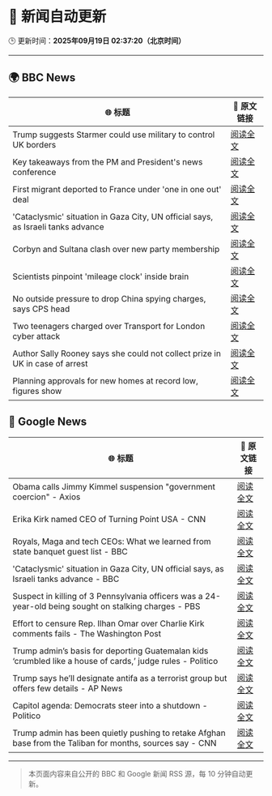 # 🧠 新闻自动更新

🕒 更新时间：**2025年09月19日 02:37:20（北京时间）**

---

## 🌍 BBC News

| 🌐 标题 | 🔗 原文链接 |
|--------|-------------|
| Trump suggests Starmer could use military to control UK borders | [阅读全文](https://www.bbc.com/news/articles/cpd91wjypj9o?at_medium=RSS&at_campaign=rss) |
| Key takeaways from the PM and President's news conference | [阅读全文](https://www.bbc.com/news/articles/cre5nylyzd4o?at_medium=RSS&at_campaign=rss) |
| First migrant deported to France under 'one in one out' deal | [阅读全文](https://www.bbc.com/news/articles/ckg653r06jgo?at_medium=RSS&at_campaign=rss) |
| 'Cataclysmic' situation in Gaza City, UN official says, as Israeli tanks advance | [阅读全文](https://www.bbc.com/news/articles/c5y8l46m5evo?at_medium=RSS&at_campaign=rss) |
| Corbyn and Sultana clash over new party membership | [阅读全文](https://www.bbc.com/news/articles/cgkn3v1e7g3o?at_medium=RSS&at_campaign=rss) |
| Scientists pinpoint 'mileage clock' inside brain | [阅读全文](https://www.bbc.com/news/articles/crkjn6r7j23o?at_medium=RSS&at_campaign=rss) |
| No outside pressure to drop China spying charges, says CPS head | [阅读全文](https://www.bbc.com/news/articles/cgrqxe47gq4o?at_medium=RSS&at_campaign=rss) |
| Two teenagers charged over Transport for London cyber attack | [阅读全文](https://www.bbc.com/news/articles/c62z8k14kxxo?at_medium=RSS&at_campaign=rss) |
| Author Sally Rooney says she could not collect prize in UK in case of arrest | [阅读全文](https://www.bbc.com/news/articles/c3w54g14gp9o?at_medium=RSS&at_campaign=rss) |
| Planning approvals for new homes at record low, figures show | [阅读全文](https://www.bbc.com/news/articles/cgmzwk4yd1eo?at_medium=RSS&at_campaign=rss) |

## 📰 Google News

| 🌐 标题 | 🔗 原文链接 |
|--------|-------------|
| Obama calls Jimmy Kimmel suspension "government coercion" - Axios | [阅读全文](https://news.google.com/rss/articles/CBMid0FVX3lxTFBLMFh0QlBXaHlfVjZXOWxOZENIbm1SSzNBRlhmd1pVM0FMZkVlb1ZVOEQ5VUVmMEd6S1Q4TG0yOHN1cThqa1NtcWJaN0pSUWJ2YVl6dlRZMU9KcXZqZnhfWHZCS0w2c3BndldGTkxuM2U3U2Q4YkU0?oc=5) |
| Erika Kirk named CEO of Turning Point USA - CNN | [阅读全文](https://news.google.com/rss/articles/CBMid0FVX3lxTE1KTGxmMWgyYldTVzJLQzRCNHRXbjN2WnZZQVRMNFpfYnlKNHl6RHdDN0pDZkRBZmtnRVoyaS1LMTJjd1dhd2dPTEFMMGk5bl9yUW1RT3I2QWJfWExpT1Y3NWtRLXVhUElLZW5abFJvR0ZKVG9kaEFN?oc=5) |
| Royals, Maga and tech CEOs: What we learned from state banquet guest list - BBC | [阅读全文](https://news.google.com/rss/articles/CBMiWkFVX3lxTE0zX0pSeVdBeW13WnNPckJaSWhPb0ZaOTdtR21hbkpfdHo3Q0xRVDVRRlJVbWlEVGptZGdkU3Q2c3FWS2FIMFN6ZkNsbEZ2V2VqTkx5RjYzWGVEQdIBX0FVX3lxTE5RQlBUOVpiM3RfQzlSaFI0Q1lKRDd6a3dCampQd2VuWk9vd3M5SHBIZHQ1UTZNd2Z4Q0U1ZDMwV1R3Ykw3MzdXSk5EU2EybXBkcXFuM19FdmF4Nk1DNWRZ?oc=5) |
| 'Cataclysmic' situation in Gaza City, UN official says, as Israeli tanks advance - BBC | [阅读全文](https://news.google.com/rss/articles/CBMiWkFVX3lxTE83cEpDYklCSXczS3FFYUl0ZXRNcEVFRjFGOGhuVTFyaWd6Wm5QWDZrUUpfUWN4S2poUDVhMDFHRTBDdmtRSTE5Q2VkbmFRLWdsU043SldieGF6Z9IBX0FVX3lxTE4yS0lra251dktWSS1ubGRwc2ZXQ0p2ZU9UUGNTQmhRdTY4b3ZoTHlCQVEzRGU4ZFlXY29hOTREVVRYVFhPSlV5NWFMWEFKWW1KMkpJSlFIVWJxVDRSWHpJ?oc=5) |
| Suspect in killing of 3 Pennsylvania officers was a 24-year-old being sought on stalking charges - PBS | [阅读全文](https://news.google.com/rss/articles/CBMiiwFBVV95cUxOY1RWT3pfbjdGeGJJdG9MWllwc3p2QWg0eTNBMDdlOTVHanliVHVGZGpXM0txdG5QMUs1SlhEQU9uWWxTY2dnTmZLOHhJV200RnRtckVvcUlnN3BpUjJtcWJpR3hQeFpxRDBHY3VEU05Pb0ZXYWxnbW5xNmt0WFVPYmstNkxQRy1KbVBV?oc=5) |
| Effort to censure Rep. Ilhan Omar over Charlie Kirk comments fails - The Washington Post | [阅读全文](https://news.google.com/rss/articles/CBMitAFBVV95cUxNckxxWXpjMTAtRUFfQU9hYkhFcVp0dFFrUVItR1dIWi1BRG5CWkN6QjFkWW5PUXN4bWdNMFlPRTQwaDBUMjhsM3Y4dlVyN25BM05PY25oRVZ5dTdDQzVlN3U5N1RMMGFSTzNmT1RIVHVKaGM4OTZwUl9NN3U3V0hnMjk0QzRxeVprTUtjNGFqYjZqLU1sTWdHODhCV2xfMnpPcVFIOUxFV19IcWZETkN4NE9kbEg?oc=5) |
| Trump admin’s basis for deporting Guatemalan kids ‘crumbled like a house of cards,’ judge rules - Politico | [阅读全文](https://news.google.com/rss/articles/CBMikgFBVV95cUxQVEdNd3ZDTmtBblN5YVZXYlhWaklNeVhhYkN6S2RfOFJubE5ZT1NpOGZaOEQ1ZEMtZVFwVFZuTzFqUnZWeHRFdkRiUzlVelNxaFlzdEhYZzdURHJydEdTZE9CamZFcUUtSTVpTlpMdWZDbnFwOUYyNi1GQmdlYmhPUkpIWnI3dFFNb3JFS2VUNmxFQQ?oc=5) |
| Trump says he’ll designate antifa as a terrorist group but offers few details - AP News | [阅读全文](https://news.google.com/rss/articles/CBMilgFBVV95cUxQWFVEWlhoOHk1em94WVU2RTFXSDdtSEw4a2U2cGhSQTA0dWIwdGt3NHNyV2U2TkJmT1BkYjRBaG0xSXdqQ2NieGtBZHBERXVIOGhXUk8xNlFqOVpGSFRQdzJyM1g5bTJjY1ZmZUc4R1JmaEJQbFBsWEhnUjcwR1puVUNsQ0l3ekREZHhqMHlvQWNXMmcwdFE?oc=5) |
| Capitol agenda: Democrats steer into a shutdown - Politico | [阅读全文](https://news.google.com/rss/articles/CBMizgFBVV95cUxOTFpiTUlrcVBBNFhKaXc1RjJGcS01S1dUVzFKOWp1NWVZTHFKMXZEWXM2aWJhQkxianFnbnRQZnZrTFdySHVZdDM5Z3V0V0dfT3UzZVFBRHhZd0syQTcxZ19lNXJDMmNCRjMwTzFWWW1IVWZhTUZOTy1KZ1M5MmNlM1dvMnlrRzJ5SmRqbV9fT2Y1VElMOG1nX0JkVzRSZExkNHVfUjJmUDJoQ3VoTTFHUkZfd004YW16RXVxQzNTajBoUXdMSUZSNF9JaU9lZw?oc=5) |
| Trump admin has been quietly pushing to retake Afghan base from the Taliban for months, sources say - CNN | [阅读全文](https://news.google.com/rss/articles/CBMigwFBVV95cUxNUEQ1RmlnWWRwX1pOSWVVbjJ0UkJsYnhsZG9PY0ZXMUc3OVo0cUxsSlB1aTlXcms0cjlZTlJ5b01TLXBjd0VXSjlsb05BYVZsQzdPVThXMnRiYUJvcEZHZWEya3hBUV8wVThXV0VRcU1vOHJpMjMydnlScEZMcTBnU2pwTQ?oc=5) |

---
> 本页面内容来自公开的 BBC 和 Google 新闻 RSS 源，每 10 分钟自动更新。